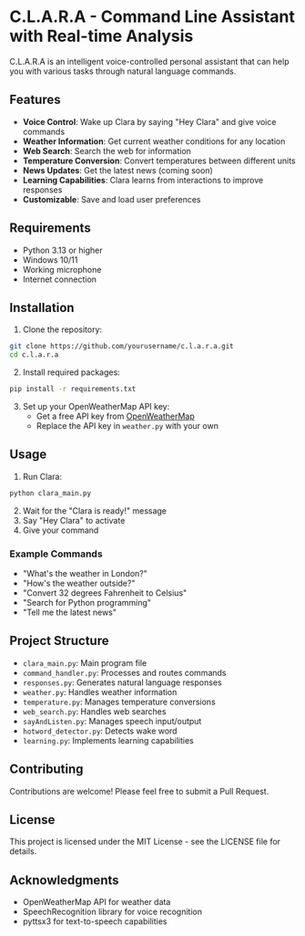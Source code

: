 # C.L.A.R.A - Command Line Assistant with Real-time Analysis

C.L.A.R.A is an intelligent voice-controlled personal assistant that can help you with various tasks through natural language commands.

## Features

- **Voice Control**: Wake up Clara by saying "Hey Clara" and give voice commands
- **Weather Information**: Get current weather conditions for any location
- **Web Search**: Search the web for information
- **Temperature Conversion**: Convert temperatures between different units
- **News Updates**: Get the latest news (coming soon)
- **Learning Capabilities**: Clara learns from interactions to improve responses
- **Customizable**: Save and load user preferences

## Requirements

- Python 3.13 or higher
- Windows 10/11
- Working microphone
- Internet connection

## Installation

1. Clone the repository:

```bash
git clone https://github.com/yourusername/c.l.a.r.a.git
cd c.l.a.r.a
```

2. Install required packages:

```bash
pip install -r requirements.txt
```

3. Set up your OpenWeatherMap API key:
   - Get a free API key from [OpenWeatherMap](https://openweathermap.org/api)
   - Replace the API key in `weather.py` with your own

## Usage

1. Run Clara:

```bash
python clara_main.py
```

2. Wait for the "Clara is ready!" message
3. Say "Hey Clara" to activate
4. Give your command

### Example Commands

- "What's the weather in London?"
- "How's the weather outside?"
- "Convert 32 degrees Fahrenheit to Celsius"
- "Search for Python programming"
- "Tell me the latest news"

## Project Structure

- `clara_main.py`: Main program file
- `command_handler.py`: Processes and routes commands
- `responses.py`: Generates natural language responses
- `weather.py`: Handles weather information
- `temperature.py`: Manages temperature conversions
- `web_search.py`: Handles web searches
- `sayAndListen.py`: Manages speech input/output
- `hotword_detector.py`: Detects wake word
- `learning.py`: Implements learning capabilities

## Contributing

Contributions are welcome! Please feel free to submit a Pull Request.

## License

This project is licensed under the MIT License - see the LICENSE file for details.

## Acknowledgments

- OpenWeatherMap API for weather data
- SpeechRecognition library for voice recognition
- pyttsx3 for text-to-speech capabilities

